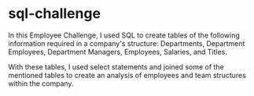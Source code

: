 # sql-challenge

In this Employee Challenge, I used SQL to create tables of the following information required in a company's structure: Departments, Department Employees, Department Managers, Employees, Salaries, and Titles.

With these tables, I used select statements and joined some of the mentioned tables to create an analysis of employees and team structures within the company.
